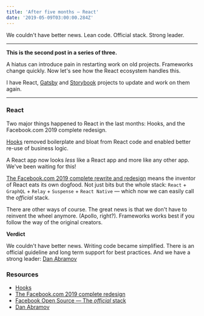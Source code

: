 ```yaml
---
title: 'After five months — React'
date: '2019-05-09T03:00:00.284Z'
---
```


We couldn't have better news. Lean code. Official stack. Strong leader.

<!--more-->

---

**This is the second post in a series of three.**

A hiatus can introduce pain in restarting work on old projects. Frameworks change quickly. Now let's see how the React ecosystem handles this.

I have React, [Gatsby](/after-five-months-gatsby) and [Storybook](/after-five-months-storybook) projects to update and work on them again.

---

### React

Two major things happened to React in the last months: Hooks, and the Facebook.com 2019 complete redesign.

[Hooks](https://reactjs.org/blog/2019/02/06/react-v16.8.0.html) removed boilerplate and bloat from React code and enabled better re-use of business logic.

A React app now looks _less_ like a React app and more like any other app. We've been waiting for this!

[The Facebook.com 2019 complete rewrite and redesign](https://developers.facebook.com/videos/2019/building-the-new-facebookcom-with-react-graphql-and-relay/) means the inventor of React eats its own dogfood. Not just bits but the whole stack: `React` + `GraphQL` + `Relay` + `Suspense` + `React Native` &mdash; which now we can easily call the _official_ stack.

There are other ways of course. The great news is that we don't have to reinvent the wheel anymore. (Apollo, right?). Frameworks works best if you follow the way of the original creators.

**Verdict**

We couldn't have better news. Writing code became simplified. There is an official guideline and long term support for best practices. And we have a strong leader: [Dan Abramov](https://overreacted.io/)

### Resources

- [Hooks](https://reactjs.org/blog/2019/02/06/react-v16.8.0.html)
- [The Facebook.com 2019 complete redesign](https://developers.facebook.com/videos/2019/building-the-new-facebookcom-with-react-graphql-and-relay/)
- [Facebook Open Source &mdash; The _official_ stack](https://opensource.facebook.com/)
- [Dan Abramov](https://overreacted.io/)
